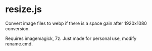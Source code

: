 # resize.js

Convert image files to webp if there is a space gain after 1920x1080 conversion.

Requires imagemagick, 7z. Just made for personal use, modify rename.cmd.